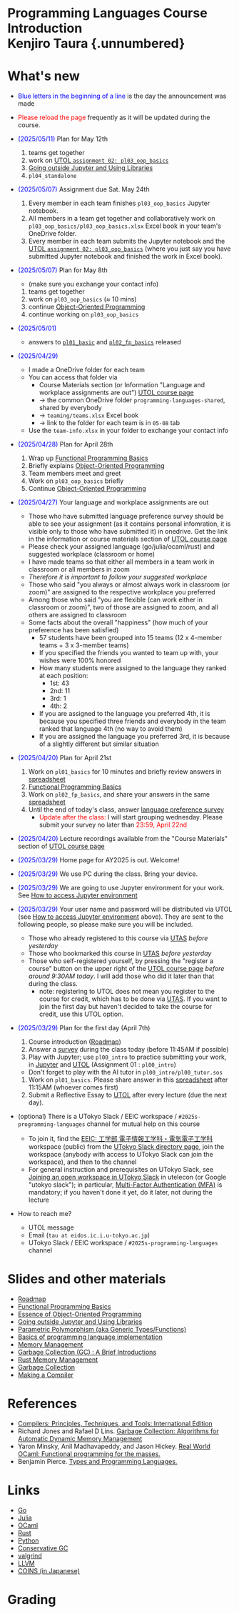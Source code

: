 <link rel="stylesheet" href="scripts/style.css">

# Programming Languages Course Introduction<br/> Kenjiro Taura {.unnumbered}

# What's new

* <font color=blue>Blue letters in the beginning of a line</font> is the day the announcement was made
* <font color=red>Please reload the page</font> frequently as it will be updated during the course.

* <font color=blue>(2025/05/11)</font> Plan for May 12th
  1. teams get together
  1. work on [UTOL `assignment 02: pl03_oop_basics`](https://utol.ecc.u-tokyo.ac.jp/lms/course/report/submission?idnumber=2025_0340_FEN-EE4d19L1_01&reportId=196873)
  1. [Going outside Jupyter and Using Libraries](slides/03-standalone-and-libraries.pdf)
  1. `pl04_standalone`

* <font color=blue>(2025/05/07)</font> Assignment due Sat. May 24th
  1. Every member in each team finishes `pl03_oop_basics` Jupyter notebook.
  1. All members in a team get together and collaboratively work on `pl03_oop_basics/pl03_oop_basics.xlsx` Excel book in your team's OneDrive folder.
  1. Every member in each team submits the Jupyter notebook and the [UTOL `assignment 02: pl03_oop_basics`](https://utol.ecc.u-tokyo.ac.jp/lms/course/report/submission?idnumber=2025_0340_FEN-EE4d19L1_01&reportId=196873) (where you just say you have submitted Jupyter notebook and finished the work in Excel book).

* <font color=blue>(2025/05/07)</font> Plan for May 8th
  * (make sure you exchange your contact info)
  1. teams get together 
  1. work on `pl03_oop_basics` ($\approx$ 10 mins)
  1. continue [Object-Oriented Programming](slides/02-oop.pdf)
  1. continue working on `pl03_oop_basics`

* <font color=blue>(2025/05/01)</font> 
  * answers to [`pl01_basic`](html/ans/pl01_basic.sos.ans.html) and [`pl02_fp_basics`](html/ans/pl02_fp_basics.sos.ans.html) released

* <font color=blue>(2025/04/29)</font> 
  * I made a OneDrive folder for each team
  * You can access that folder via
    * Course Materials section (or Information "Language and workplace assignments are out") [UTOL course page](https://utol.ecc.u-tokyo.ac.jp/lms/course?idnumber=2025_0340_FEN-EE4d19L1_01) 
    * -> the common OneDrive folder `programming-languages-shared`, shared by everybody 
    * -> `teaming/teams.xlsx` Excel book
    * -> link to the folder for each team is in `05-08` tab
  * Use the `team-info.xlsx` in your folder to exchange your contact info
  
* <font color=blue>(2025/04/28)</font> Plan for April 28th
  1. Wrap up [Functional Programming Basics](slides/01-functional.pdf)
  1. Briefly explains [Object-Oriented Programming](slides/02-oop.pdf)
  1. Team members meet and greet
  1. Work on `pl03_oop_basics` briefly
  1. Continue [Object-Oriented Programming](slides/02-oop.pdf)
* <font color=blue>(2025/04/27)</font> Your language and workplace assignments are out
  * Those who have submitted language preference survey should be able to see your assignment (as it contains personal infomration, it is visible only to those who have submitted it) in onedrive.  Get the link in the information or course materials section of [UTOL course page](https://utol.ecc.u-tokyo.ac.jp/lms/course?idnumber=2025_0340_FEN-EE4d19L1_01)
  * Please check your assigned language (go/julia/ocaml/rust) and suggested workplace (classroom or home)
  * I have made teams so that either all members in a team work in classroom or all members in zoom
  * _Therefore it is important to follow your suggested workplace_
  * Those who said "you always or almost always work in classroom (or zoom)" are assigned to the respective workplace you preferred
  * Among those who said "you are flexible (can work either in classroom or zoom)", two of those are assigned to zoom, and all others are assigned to classroom
  * Some facts about the overall "happiness" (how much of your preference has been satisfied)
    * 57 students have been grouped into 15 teams (12 x 4-member teams + 3 x 3-member teams)
    * If you specified the friends you wanted to team up with, your wishes were 100% honored
    * How many students were assigned to the language they ranked at each position:
      * 1st: 43
      * 2nd: 11
      * 3rd: 1
      * 4th: 2
    * If you are assigned to the language you preferred 4th, it is because you specified three friends and everybody in the team ranked that language 4th (no way to avoid them)
    * If you are assigned the language you preferred 3rd, it is because of a slightly different but similar situation
* <font color=blue>(2025/04/20)</font> Plan for April 21st
  1. Work on `pl01_basics` for 10 minutes and briefly review answers in [spreadsheet](https://univtokyo-my.sharepoint.com/:x:/g/personal/2615215597_utac_u-tokyo_ac_jp/EX7tccfLFB5FmwT-gVGyzykBPX8QjSyo6lnxfKHn0qXh4Q?e=5BXr0M)
  1. [Functional Programming Basics](slides/01-functional.pdf)
  1. Work on `pl02_fp_basics`, and share your answers in the same [spreadsheet](https://univtokyo-my.sharepoint.com/:x:/g/personal/2615215597_utac_u-tokyo_ac_jp/EX7tccfLFB5FmwT-gVGyzykBPX8QjSyo6lnxfKHn0qXh4Q?e=5BXr0M)
  1. Until the end of today's class, answer [language preference survey](https://forms.office.com/r/qnR50JQ6ZS)
     - <font color="red">Update after the class:</font> I will start grouping wednesday.  Please submit your survey no later than <font color="red">23:59, April 22nd</font>
* <font color=blue>(2025/04/20)</font> Lecture recordings available from the "Course Materials" section of [UTOL course page](https://utol.ecc.u-tokyo.ac.jp/lms/course?idnumber=2025_0340_FEN-EE4d19L1_01)
* <font color=blue>(2025/03/29)</font> Home page for AY2025 is out. Welcome!
* <font color=blue>(2025/03/29)</font> We use PC during the class. Bring your device.
* <font color=blue>(2025/03/29)</font> We are going to use Jupyter environment for your work. See [How to access Jupyter environment](html/jupyter.html?lang=en)
* <font color=blue>(2025/03/29)</font> Your user name and password will be distributed via UTOL (see [How to access Jupyter environment](html/jupyter.html?lang=en) above). They are sent to the following people, so please make sure you will be included.
  * Those who already registered to this course via [UTAS](https://utas.adm.u-tokyo.ac.jp/) _before yesterday_
  * Those who bookmarked this course in [UTAS](https://utas.adm.u-tokyo.ac.jp/) _before yesterday_
  * Those who self-registered yourself, by pressing the "register a course" button on the upper right of the [UTOL course page](https://utol.ecc.u-tokyo.ac.jp/lms/course?idnumber=2025_0340_FEN-EE4d19L1_01) _before around 9:30AM today_.  I will add those who did it later than that during the class.
    * note: registering to UTOL does not mean you register to the course for credit, which has to be done via [UTAS](https://utas.adm.u-tokyo.ac.jp/). If you want to join the first day but haven't decided to take the course for credit, use this UTOL option.
* <font color=blue>(2025/03/29)</font> Plan for the first day (April 7th)
  1. Course introduction ([Roadmap](slides/00-roadmap.pdf))
  1. Answer a [survey](https://forms.office.com/r/pXQ5WbvgBJ) during the class today (before 11:45AM if possible)
  1. Play with Jupyter; use `pl00_intro` to practice submitting your work, in [Jupyter](html/jupyter.html?lang=en) and [UTOL](https://utol.ecc.u-tokyo.ac.jp/lms/course?idnumber=2025_0340_FEN-EE4d19L1_01) (Assignment 01 : `pl00_intro`)
    * Don't forget to play with the AI tutor in `pl00_intro/pl00_tutor.sos`
  1. Work on `pl01_basics`. Please share answer in this [spreadsheet](https://univtokyo-my.sharepoint.com/:x:/g/personal/2615215597_utac_u-tokyo_ac_jp/EX7tccfLFB5FmwT-gVGyzykBPX8QjSyo6lnxfKHn0qXh4Q?e=5BXr0M) after 11:15AM (whoever comes first)
  1. Submit a Reflective Essay to [UTOL](https://utol.ecc.u-tokyo.ac.jp/lms/course?idnumber=2025_0340_FEN-EE4d19L1_01) after every lecture (due the next day).
* (optional) There is a UTokyo Slack / EEIC workspace / `#2025s-programming-languages` channel for mutual help on this course
  * To join it, find the [EEIC: 工学部 電子情報工学科・電気電子工学科](https://utokyo-eeic.slack.com) workspace (public) from the [UTokyo Slack directory page](https://utokyo.enterprise.slack.com/), join the workspace (anybody with access to UTokyo Slack can join the workspace), and then to the channel
  * For general instruction and prerequisites on UTokyo Slack, see [Joining an open workspace in UTokyo Slack](https://utelecon.adm.u-tokyo.ac.jp/en/slack/join) in utelecon (or Google "utokyo slack"); in particular, [Multi-Factor Authentication (MFA)](https://utelecon.adm.u-tokyo.ac.jp/en/utokyo_account/mfa/) is mandatory; if you haven't done it yet, do it later, not during the lecture
* How to reach me?
  * UTOL message
  * Email (`tau at eidos.ic.i.u-tokyo.ac.jp`)
  * UTokyo Slack / EEIC workspace / `#2025s-programming-languages` channel

# Slides and other materials

* [Roadmap](slides/00-roadmap.pdf)
* [Functional Programming Basics](slides/01-functional.pdf)
* [Essence of Object-Oriented Programming](slides/02-oop.pdf)
* [Going outside Jupyter and Using Libraries](slides/03-standalone-and-libraries.pdf)
* [Parametric Polymorphism (aka Generic Types/Functions)](slides/04-parametric.pdf)
* [Basics of programming language implementation](slides/05-implementation-basics.pdf)
* [Memory Management](slides/06-memory-management.pdf)
* [Garbage Collection (GC) : A Brief Introductions](slides/07-gc-basics.pdf)
* [Rust Memory Management](slides/08-rust.pdf)
* [Garbage Collection](slides/09-gc-adv.pdf)
* [Making a Compiler](slides/10-compiler.pdf )

# References

* [Compilers: Principles, Techniques, and Tools: International Edition](https://www.amazon.co.jp/Compilers-Principles-Techniques-Tools-International/dp/0321491696)
* Richard Jones and Rafael D Lins. [Garbage Collection: Algorithms for Automatic Dynamic Memory Management](https://www.amazon.co.jp/Programming-Rust-Fast-Systems-Development/dp/1492052590/ref=pd_lpo_1?pd_rd_i=1492052590&psc=1)
* Yaron Minsky, Anil Madhavapeddy, and Jason Hickey. [Real World OCaml: Functional programming for the masses.](http://www.amazon.com/Real-World-OCaml-Functional-programming/dp/144932391X/ref=tmm_pap_title_0?ie=UTF8&qid=1396268703&sr=8-1-spell)
* Benjamin Pierce. [Types and Programming Languages.](http://www.cis.upenn.edu/~bcpierce/tapl/)

# Links

* [Go](https://go.dev/)
* [Julia](https://julialang.org/)
* [OCaml](http://caml.inria.fr/)
* [Rust](https://www.rust-lang.org/)
* [Python](https://www.python.org/)
* [Conservative GC](http://valgrind.org/)
* [valgrind](http://valgrind.org/)
* [LLVM](http://llvm.org/)
* [COINS (in Japanese)](http://coins-compiler.sourceforge.jp/international/)

# Grading
